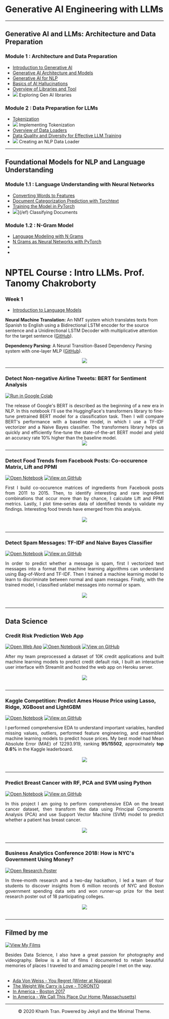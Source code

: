 
# Generative AI Engineering with LLMs
---


## Generative AI and LLMs: Architecture and Data Preparation

### Module 1 : Architecture and Data Preparation
 - [Introduction to Generative AI](https://github.com/VickyCrasto/GenAI_LLM/blob/main/posts/01_Architecture_and_Data_Preparation/1.1_Introduction_to_GenerativeAI.md)
 - [Generative AI Architecture and Models](https://github.com/VickyCrasto/GenAI_LLM/blob/main/posts/01_Architecture_and_Data_Preparation/1.2_GenAI_Architecture_and_Models.md)
 - [Generative AI for NLP](https://github.com/VickyCrasto/GenAI_LLM/blob/main/posts/01_Architecture_and_Data_Preparation/1.3_GenerativeAI_for_NLP.md)
 - [Basics of AI Hallucinations](https://github.com/VickyCrasto/GenAI_LLM/blob/main/posts/01_Architecture_and_Data_Preparation/1.4_Basics_of_AI_Hallucinations.pdf)
 - [Overview of Libraries and Tool](https://github.com/VickyCrasto/GenAI_LLM/blob/main/posts/01_Architecture_and_Data_Preparation/1.5_Overview_of_Libraries_and_Tools.pdf)
 - [![](https://img.shields.io/badge/Jupyter-_Notebook-blue?logo=Jupyter)]() Exploring Gen AI libraries

### Module 2 : Data Preparation for LLMs
- [Tokenization]()
- [![](https://img.shields.io/badge/Jupyter-_Notebook-blue?logo=Jupyter)]() Implementing Tokenization
- [Overview of Data Loaders]()
- [Data Quality and Diversity for Effective LLM Training]()
- [![](https://img.shields.io/badge/Jupyter-_Notebook-blue?logo=Jupyter)](/ef) Creating an NLP Data Loader
  
---
## Foundational Models for NLP and Language Understanding

### Module 1.1 : Language Understanding with Neural Networks

- [Converting Words to Features](https://github.com/VickyCrasto/GenAI_LLM/blob/main/projects/ames-house-price.html)
- [Document Categorization Prediction with Torchtext]()
- [Training the Model in PyTorch]()
- ![](https://img.shields.io/badge/Jupyter-_Notebook-blue?logo=Jupyter)](/ef) Classifying Documents

### Module 1.2 : N-Gram Model
- [Language Modeling with N Grams](https://github.com/VickyCrasto/GenAI_LLM/blob/main/posts/2_GenAI_NLP_Language_Understanding/2.1_Language_Modeling_with_NGrams.md)
- [N Grams as Neural Networks with PyTorch](https://github.com/VickyCrasto/GenAI_LLM/blob/main/posts/2_GenAI_NLP_Language_Understanding/2.2_NGrams_NeuralNetwork_with_Pytorch.md)
- [](https://github.com/VickyCrasto/GenAI_LLM/blob/main/posts/2_GenAI_NLP_Language_Understanding/)
- [](https://github.com/VickyCrasto/GenAI_LLM/blob/main/posts/2_GenAI_NLP_Language_Understanding/)


# NPTEL Course : Intro LLMs. Prof. Tanomy Chakroborty

### Week 1 
- [Introduction to Language Models](https://github.com/VickyCrasto/GenAI_LLM/blob/main/posts/01_Architecture_and_Data_Preparation/1.1_Introduction_to_GenerativeAI.md)


**Neural Machine Translation:** An NMT system which translates texts from Spanish to English using a Bidirectional LSTM encoder for the source sentence and a Unidirectional LSTM Decoder with multiplicative attention for the target sentence ([GitHub](https://github.com/VickyCrasto/GenAI_LLM/blob/main/projects/ames-house-price.html)).

**Dependency Parsing:** A Neural Transition-Based Dependency Parsing system with one-layer MLP ([GitHub](https://github.com/chriskhanhtran/CS224n-NLP-Assignments/tree/master/assignments/a3)).

<center><img src="images/nlp.png"/></center>

---
### Detect Non-negative Airline Tweets: BERT for Sentiment Analysis

[![Run in Google Colab](https://img.shields.io/badge/Colab-Run_in_Google_Colab-blue?logo=Google&logoColor=FDBA18)](https://colab.research.google.com/drive/1f32gj5IYIyFipoINiC8P3DvKat-WWLUK)

<div style="text-align: justify">The release of Google's BERT is described as the beginning of a new era in NLP. In this notebook I'll use the HuggingFace's transformers library to fine-tune pretrained BERT model for a classification task. Then I will compare BERT's performance with a baseline model, in which I use a TF-IDF vectorizer and a Naive Bayes classifier. The transformers library helps us quickly and efficiently fine-tune the state-of-the-art BERT model and yield an accuracy rate 10% higher than the baseline model.</div>

<center><img src="images/BERT-classification.png"/></center>

---
### Detect Food Trends from Facebook Posts: Co-occurence Matrix, Lift and PPMI

[![Open Notebook](https://img.shields.io/badge/Jupyter-Open_Notebook-blue?logo=Jupyter)](projects/detect-food-trends-facebook.html)
[![View on GitHub](https://img.shields.io/badge/GitHub-View_on_GitHub-blue?logo=GitHub)](https://github.com/chriskhanhtran/facebook-detect-food-trends)

<div style="text-align: justify">First I build co-occurence matrices of ingredients from Facebook posts from 2011 to 2015. Then, to identify interesting and rare ingredient combinations that occur more than by chance, I calculate Lift and PPMI metrics. Lastly, I plot time-series data of identified trends to validate my findings. Interesting food trends have emerged from this analysis.</div>
<br>
<center><img src="images/fb-food-trends.png"></center>
<br>

---
### Detect Spam Messages: TF-IDF and Naive Bayes Classifier

[![Open Notebook](https://img.shields.io/badge/Jupyter-Open_Notebook-blue?logo=Jupyter)](projects/detect-spam-nlp.html)
[![View on GitHub](https://img.shields.io/badge/GitHub-View_on_GitHub-blue?logo=GitHub)](https://github.com/chriskhanhtran/detect-spam-messages-nlp/blob/master/detect-spam-nlp.ipynb)

<div style="text-align: justify">In order to predict whether a message is spam, first I vectorized text messages into a format that machine learning algorithms can understand using Bag-of-Word and TF-IDF. Then I trained a machine learning model to learn to discriminate between normal and spam messages. Finally, with the trained model, I classified unlabel messages into normal or spam.</div>
<br>
<center><img src="images/detect-spam-nlp.png"/></center>
<br>

---
## Data Science

### Credit Risk Prediction Web App

[![Open Web App](https://img.shields.io/badge/Heroku-Open_Web_App-blue?logo=Heroku)](http://credit-risk.herokuapp.com/)
[![Open Notebook](https://img.shields.io/badge/Jupyter-Open_Notebook-blue?logo=Jupyter)](https://github.com/chriskhanhtran/credit-risk-prediction/blob/master/documents/Notebook.ipynb)
[![View on GitHub](https://img.shields.io/badge/GitHub-View_on_GitHub-blue?logo=GitHub)](https://github.com/chriskhanhtran/credit-risk-prediction)

<div style="text-align: justify">After my team preprocessed a dataset of 10K credit applications and built machine learning models to predict credit default risk, I built an interactive user interface with Streamlit and hosted the web app on Heroku server.</div>
<br>
<center><img src="images/credit-risk-webapp.png"/></center>
<br>

---
### Kaggle Competition: Predict Ames House Price using Lasso, Ridge, XGBoost and LightGBM

[![Open Notebook](https://img.shields.io/badge/Jupyter-Open_Notebook-blue?logo=Jupyter)](projects/ames-house-price.html)
[![View on GitHub](https://img.shields.io/badge/GitHub-View_on_GitHub-blue?logo=GitHub)](https://github.com/chriskhanhtran/kaggle-house-price/blob/master/ames-house-price.ipynb)

<div style="text-align: justify">I performed comprehensive EDA to understand important variables, handled missing values, outliers, performed feature engineering, and ensembled machine learning models to predict house prices. My best model had Mean Absolute Error (MAE) of 12293.919, ranking <b>95/15502</b>, approximately <b>top 0.6%</b> in the Kaggle leaderboard.</div>
<br>
<center><img src="images/ames-house-price.jpg"/></center>
<br>

---
### Predict Breast Cancer with RF, PCA and SVM using Python

[![Open Notebook](https://img.shields.io/badge/Jupyter-Open_Notebook-blue?logo=Jupyter)](projects/breast-cancer.html)
[![View on GitHub](https://img.shields.io/badge/GitHub-View_on_GitHub-blue?logo=GitHub)](https://github.com/chriskhanhtran/predict-breast-cancer-with-rf-pca-svm/blob/master/breast-cancer.ipynb)

<div style="text-align: justify">In this project I am going to perform comprehensive EDA on the breast cancer dataset, then transform the data using Principal Components Analysis (PCA) and use Support Vector Machine (SVM) model to predict whether a patient has breast cancer.</div>
<br>
<center><img src="images/breast-cancer.png"/></center>
<br>

---
### Business Analytics Conference 2018: How is NYC's Government Using Money?

[![Open Research Poster](https://img.shields.io/badge/PDF-Open_Research_Poster-blue?logo=adobe-acrobat-reader&logoColor=white)](pdf/bac2018.pdf)

<div style="text-align: justify">In three-month research and a two-day hackathon, I led a team of four students to discover insights from 6 million records of NYC and Boston government spending data sets and won runner-up prize for the best research poster out of 18 participating colleges.</div>
<br>
<center><img src="images/bac2018.JPG"/></center>
<br>

---
## Filmed by me

[![View My Films](https://img.shields.io/badge/YouTube-View_My_Films-grey?logo=youtube&labelColor=FF0000)](https://www.youtube.com/watch?v=vfZwdEWgUPE)

<div style="text-align: justify">Besides Data Science, I also have a great passion for photography and videography. Below is a list of films I documented to retain beautiful memories of places I traveled to and amazing people I met on the way.</div>
<br>

- [Ada Von Weiss - You Regret (Winter at Niagara)](https://www.youtube.com/watch?v=-5esqvmPnHI)
- [The Weight We Carry is Love - TORONTO](https://www.youtube.com/watch?v=vfZwdEWgUPE)
- [In America - Boston 2017](https://www.youtube.com/watch?v=YdXufiebgyc)
- [In America - We Call This Place Our Home (Massachusetts)](https://www.youtube.com/watch?v=jzfcM_iO0FU)

---
<center>© 2020 Khanh Tran. Powered by Jekyll and the Minimal Theme.</center>
